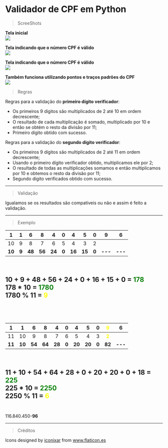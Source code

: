 # Validador de CPF em Python

>ScreeShots  

**Tela inicial**  
![](https://snipboard.io/TbkrNj.jpg)

**Tela indicando que o número CPF é válido**  
![](https://snipboard.io/cN9eIm.jpg)

**Tela indicando que o número CPF é válido**  
![](https://snipboard.io/MOb3he.jpg)

**Também funciona utilizando pontos e traços padrões do CPF**  
![](https://snipboard.io/K9itvp.jpg)

>Regras

Regras para a validação do **primeiro dígito verificador**:

* Os primeiros 9 dígitos são multiplicados de 2 até 10 em ordem decrescente;
* O resultado de cada multiplicação é somado, multiplicado por 10 e então se obtém o resto da divisão por 11;
* Primeiro dígito obtido com sucesso.

Regras para a validação do **segundo dígito verificador**:

* Os primeiros 9 dígitos são multiplicados de 2 até 11 em ordem decrescente;
* Usando o primeiro dígito verificador obtido, multiplicamos ele por 2;
* O resultado de todas as multiplicações somamos e então multiplicamos por 10 e obtemos o resto da divisão por 11;
* Segundo dígito verificados obtido com sucesso.  

---  

>Validação  

Igualamos se os resultados são compatíveis ou não e assim é feito a validação.  

---  

>Exemplo  

|1|1|6|8|4|0|4|5|0|9|6|
|:-:|:-:|:-:|:-:|:-:|:-:|:-:|:-:|:-:|:-:|:-:|
|10|9|8|7|6|5|4|3|2|
|**10**|**9**|**48**|**56**|**24**|**0**|**16**|**15**|**0**|**---**|**---**|  
</br>  

10 + 9 + 48 + 56 + 24 + 0 + 16 + 15 + 0 = <span style="color: green; bold">**178**</span>  
178 * 10 = <span style="color: green; bold">**1780**</span>  
1780 % 11 = <span style="color: yellow; bold">**9**</span>  
</br>
---  
</br>  

|1|1|6|8|4|0|4|5|0|<span style="color: yellow; bold">**9**</span>|6|
|:-:|:-:|:-:|:-:|:-:|:-:|:-:|:-:|:-:|:-:|:-:|
|11|10|9|8|7|6|5|4|3|<span style="color: yellow; bold">**2**</span>|
|**11**|**10**|**54**|**64**|**28**|**0**|**20**|**20**|**0**|**82**|**---**|  
</br>  

11 + 10 + 54 + 64 + 28 + 0 + 20 + 20 + 0 + 18 = <span style="color: green; bold">**225**</span>  
225 * 10 = <span style="color: green; bold">**2250**</span>  
2250 % 11 = <span style="color: yellow; bold">**6**</span>  
</br>  
---

116.840.450-**96** 

---
>Créditos  

Icons designed by <a href="https://www.flaticon.es/autores/iconixar" title="iconixar">iconixar</a> from <a href="https://www.flaticon.es/" title="Flaticon"> www.flaticon.es</a>


